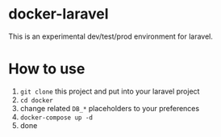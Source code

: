 # docker-laravel
This is an experimental dev/test/prod environment for laravel.

# How to use
1. `git clone` this project and put into your laravel project
2. `cd docker`
3. change related `DB_*` placeholders to your preferences
4. `docker-compose up -d`
5. done
